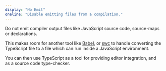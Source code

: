 ```yaml
---
display: "No Emit"
oneline: "Disable emitting files from a compilation."
---
```


Do not emit compiler output files like JavaScript source code, source-maps or declarations.

This makes room for another tool like [Babel](https://babeljs.io), or [swc](https://github.com/swc-project/swc) to handle converting the TypeScript file to a file which can run inside a JavaScript environment.

You can then use TypeScript as a tool for providing editor integration, and as a source code type-checker.
